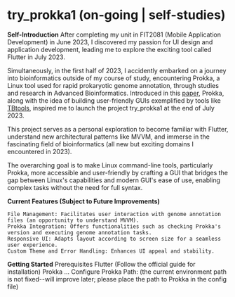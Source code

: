 # try_prokka1 (on-going | self-studies)
**Self-Introduction**
After completing my unit in FIT2081 (Mobile Application Development) in June 2023, I discovered my passion for UI design and application development, leading me to explore the exciting tool called Flutter in July 2023.

Simultaneously, in the first half of 2023, I accidently embarked on a journey into bioinformatics outside of my course of study, encountering Prokka, a Linux tool used for rapid prokaryotic genome annotation, through studies and research in Advanced Bioinformatics. Introduced in this [paper](https://academic.oup.com/bioinformatics/article/30/14/2068/2390517?login=false), Prokka, along with the idea of building user-friendly GUIs exemplified by tools like [TBtools](https://bio.tools/tbtools), inspired me to launch the project try_prokka1 at the end of July 2023.

This project serves as a personal exploration to become familiar with Flutter, understand new architectural patterns like MVVM, and immerse in the fascinating field of bioinformatics (all new but exciting domains I encountered in 2023). 

The overarching goal is to make Linux command-line tools, particularly Prokka, more accessible and user-friendly by crafting a GUI that bridges the gap between Linux's capabilities and modern GUI's ease of use, enabling complex tasks without the need for full syntax.

**Current Features (Subject to Future Improvements)**
 
    File Management: Facilitates user interaction with genome annotation files (an opportunity to understand MVVM).
    Prokka Integration: Offers functionalities such as checking Prokka's version and executing genome annotation tasks.
    Responsive UI: Adapts layout according to screen size for a seamless user experience.
    Custom Theme and Error Handling: Enhances UI appeal and stability.

**Getting Started**
Prerequisites
Flutter (Follow the official guide for installation)
Prokka
...
Configure Prokka Path: (the current environment path is not fixed--will improve later; please place the path to Prokka in the config file)
